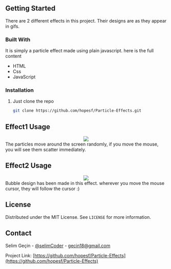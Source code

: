 <!-- GETTING STARTED -->
## Getting Started

There are 2 different effects in this project. Their designs are as they appear in gifs.

### Built With

It is simply a particle effect made using plain javascript. here is the full content
* HTML
* Css
* JavaScript


### Installation

1. Just clone the repo
   ```sh
   git clone https://github.com/hopesf/Particle-Effects.git
   ```


<!-- USAGE EXAMPLES -->
## Effect1 Usage
<div style="text-align:center"><img src="https://i.hizliresim.com/d2n9z3b.gif" /></div>
The particles move around the screen randomly, if you move the mouse, you will see them scatter immediately.

## Effect2 Usage
<div style="text-align:center"><img src="https://i.hizliresim.com/d2n9z3b.gif" /></div>
Bubble design has been made in this effect. wherever you move the mouse cursor, they will follow the cursor :)


<!-- LICENSE -->
## License

Distributed under the MIT License. See `LICENSE` for more information.



<!-- CONTACT -->
## Contact

Selim Geçin - [@selimCoder](https://twitter.com/SelimCoder) - gecin18@gmail.com

Project Link: [https://github.com/hopesf/Particle-Effects](https://github.com/hopesf/Particle-Effects)

[license-shield]: https://img.shields.io/github/license/othneildrew/Best-README-Template.svg?style=for-the-badge
[license-url]: https://github.com/othneildrew/Best-README-Template/blob/master/LICENSE.txt
[product-screenshot]: images/screenshot.png
